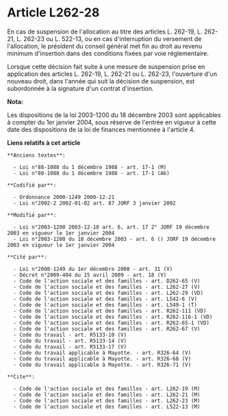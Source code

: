 # Article L262-28

En cas de suspension de l'allocation au titre des articles L. 262-19, L. 262-21, L. 262-23 ou L. 522-13, ou en cas
d'interruption du versement de l'allocation, le président du conseil général met fin au droit au revenu minimum d'insertion
dans des conditions fixées par voie réglementaire.

Lorsque cette décision fait suite à une mesure de suspension prise en application des articles L. 262-19, L. 262-21 ou L.
262-23, l'ouverture d'un nouveau droit, dans l'année qui suit la décision de suspension, est subordonnée à la signature d'un
contrat d'insertion.

**Nota:**

Les dispositions de la loi 2003-1200 du 18 décembre 2003 sont applicables à compter du 1er janvier 2004, sous réserve de
l'entrée en vigueur à cette date des dispositions de la loi de finances mentionnée à l'article 4.

**Liens relatifs à cet article**

	**Anciens textes**:

	  - Loi n°88-1088 du 1 décembre 1988 - art. 17-1 (M)
	  - Loi n°88-1088 du 1 décembre 1988 - art. 17-1 (Ab)

	**Codifié par**:

	  - Ordonnance 2000-1249 2000-12-21
	  - Loi n°2002-2 2002-01-02 art. 87 JORF 3 janvier 2002

	**Modifié par**:

	  - Loi n°2003-1200 2003-12-18 art. 6, art. 17 2° JORF 19 décembre 2003 en vigueur le 1er janvier 2004
	  - Loi n°2003-1200 du 18 décembre 2003 - art. 6 () JORF 19 décembre 2003 en vigueur le 1er janvier 2004

	**Cité par**:

	  - Loi n°2008-1249 du 1er décembre 2008 - art. 31 (V)
	  - Décret n°2009-404 du 15 avril 2009 - art. 18 (V)
	  - Code de l'action sociale et des familles - art. D262-65 (V)
	  - Code de l'action sociale et des familles - art. L262-27 (V)
	  - Code de l'action sociale et des familles - art. L262-29 (VD)
	  - Code de l'action sociale et des familles - art. L542-6 (V)
	  - Code de l'action sociale et des familles - art. L549-1 (T)
	  - Code de l'action sociale et des familles - art. R262-111 (VD)
	  - Code de l'action sociale et des familles - art. R262-116-1 (VD)
	  - Code de l'action sociale et des familles - art. R262-65-1 (VD)
	  - Code de l'action sociale et des familles - art. R262-67 (V)
	  - Code du travail - art. R5133-10 (V)
	  - Code du travail - art. R5133-14 (V)
	  - Code du travail - art. R5133-17 (V)
	  - Code du travail applicable à Mayotte. - art. R326-64 (V)
	  - Code du travail applicable à Mayotte. - art. R326-68 (V)
	  - Code du travail applicable à Mayotte. - art. R326-71 (V)

	**Cite**:

	  - Code de l'action sociale et des familles - art. L262-19 (M)
	  - Code de l'action sociale et des familles - art. L262-21 (M)
	  - Code de l'action sociale et des familles - art. L262-23 (M)
	  - Code de l'action sociale et des familles - art. L522-13 (M)
